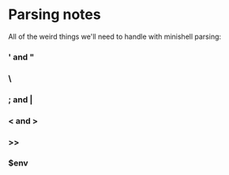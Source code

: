 # Parsing notes

All of the weird things we'll need to handle with minishell parsing:

### ' and "
### \
### ; and |
### \< and \>
### \>\>
### $env
